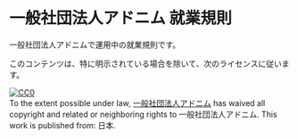 # 一般社団法人アドニム 就業規則
一般社団法人アドニムで運用中の就業規則です。

このコンテンツは、特に明示されている場合を除いて、次のライセンスに従います。

<p xmlns:dct="http://purl.org/dc/terms/" xmlns:vcard="http://www.w3.org/2001/vcard-rdf/3.0#">
  <a rel="license"
     href="http://creativecommons.org/publicdomain/zero/1.0/">
    <img src="http://i.creativecommons.org/p/zero/1.0/88x31.png" style="border-style: none;" alt="CC0" />
  </a>
  <br />
  To the extent possible under law,
  <a rel="dct:publisher"
     href="http://gia.adonim.info/">
    <span property="dct:title">一般社団法人アドニム</span></a>
  has waived all copyright and related or neighboring rights to
  <span property="dct:title">一般社団法人アドニム</span>.
This work is published from:
<span property="vcard:Country" datatype="dct:ISO3166"
      content="JP" about="http://gia.adonim.info/">
  日本</span>.
</p>
